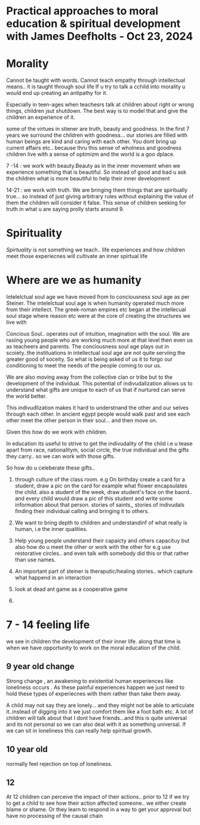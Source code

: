 

# Practical approaches to moral education & spiritual development with  James Deefholts - Oct 23, 2024

# Morality

Cannot be taught with words.
Cannot teach empathy through intellectual means.. it is taught through soul life
If u try to talk a cchild into morality u would end up creating an antipathy for it.

Especially in teen-ages when teachesrs talk at children about right or wrong things, children jsut shutdown. The best way is to model that and give the children an experience of it.

some of the virtues in stiener are truth, beauty and goodness.
In the first 7 years we surround the children with goodness... our stories are filled with human beings are kind and caring with each other. You dont bring up current affairs etc.. because thru this sense of wholness and goodness children live with a sense of optimizm and the world is a goo dplace.

7 -14 : we work with beauty.Beauty as in the inner movement when we experience something that is beautiful. So instead of good and bad u ask the children what is more beautiful to help their inner development

14-21 : we work with truth. We are bringing them things that are spiritually true... so instead of just giving arbitrary rules without explaining the value of them the children will consider it false. This sense of children seeking for truth in what u are saying prolly starts around 9. 

# Spirituality

*Spirtuality* is not something we teach.. life experiences and how children meet those experiecnes will cultivate an inner spirtual life

# Where are we as humanity
Intelelctual soul age we have moved from to conciousness soul age as per Steiner.
The intelelctual soul age is when humanity operated much more from their intellect.
The greek-roman empires etc began at the intellecual soul stage where reason etc were at the core of creating the structures we live with

Concious Soul.. operates out of intuition, imagination with the soul.
We are rasiing young people who are working much more at that level then even us as teacheers and parents.
The conciousness soul age plays out in scoiety..the instituations in intellectual soul age are not quite serviing the greater good of soceity.
So what is being asked of us it to forgo our conditioning to meet the needs of the people coming to our us.

We are also moving away from the collective clan or tribe but to the development of the individual. This potential of indivudalization allows us to understand what gifts are unique to each of us that if nurtured can serve the world better.

This indivudlization makes it hard to understnand the other and our selves through each other.
In ancient egypt people would walk past and see each other meet the other person in their soul... and then move on.

Given this how do we work with children.

In education its useful to strive to get the indivudality of the child i.e u tease apart from race, nationalitym, social circle, the true individual and the gifts they carry.. so we can work with those gifts.

So how do u celeberate these gifts.. 

1) through culture of the class room. e.g On birthday create a card for a student, draw a pic on the card for example what flower encapsulates the child. also a student of the week, draw student's face on the baord.. and every child would draw a pic of this student and write some information about that person.
stories of saints,, stories of indivudals finding their individual calling and bringing it to others.

2) We want to bring depth to children and understandinf of what really is human, i.e the inner qualities.
3) Help young people understand their capaicty and others capacituy but also how do u meet the other or work with the other for e.g use restorative circles.. and even talk with somebody did this or that rather than use names.
4) An important part of steiner is theraputic/healing stories.. which capture what happend in an interaction
5) look at dead ant game as a cooperative game
6) 


# 7 - 14 feeling life
we see in children the development of their inner life.
along that time is when we have opportunity to work on the moral education of the child.

## 9 year old change
Strong change , an awakening to existential human experiences like loneliness occurs . As these painful experiences happen we just need to hold these types of experiecnes with them rather than take them away.

A child may not say they are lonely... and they might not be able to articulate it..instead of digging into it we just comfort them like a foot bath etc.
A lot of children will talk about that I dont have friends...and this is quite universal and its not personal so we can also deal with it as something universal.
If we can sit in loneliness this can really help spiritual growth.

## 10 year old
normally feel rejection on top of loneliness.

## 12
At 12 children can perceive the impact of their actions.. prior to 12 if we try to get a child to see how their action affected someone.. we either create blame or shame. Or they learn to respond in a way to get your approval but have no processing of the causal chain



